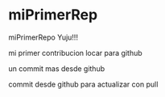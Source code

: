 # miPrimerRep
miPrimerRepo Yuju!!!

mi primer contribucion locar para github 

un commit mas desde github 

commit desde github para actualizar con pull 
